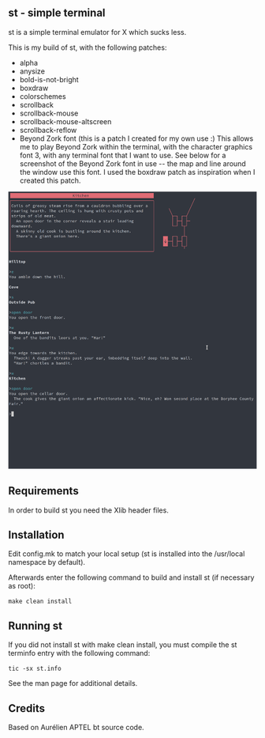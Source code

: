 st - simple terminal
--------------------
st is a simple terminal emulator for X which sucks less.

This is my build of st, with the following patches:
* alpha
* anysize
* bold-is-not-bright
* boxdraw
* colorschemes
* scrollback
* scrollback-mouse
* scrollback-mouse-altscreen
* scrollback-reflow
* Beyond Zork font (this is a patch I created for my own use :) This allows me to play Beyond Zork within the terminal, with the character graphics font 3, with any terminal font that I want to use. See below for a screenshot of the Beyond Zork font in use -- the map and line around the window use this font. I used the boxdraw patch as inspiration when I created this patch.

![BeyondZork](BeyondZork.png)

Requirements
------------
In order to build st you need the Xlib header files.


Installation
------------
Edit config.mk to match your local setup (st is installed into
the /usr/local namespace by default).

Afterwards enter the following command to build and install st (if
necessary as root):

    make clean install


Running st
----------
If you did not install st with make clean install, you must compile
the st terminfo entry with the following command:

    tic -sx st.info

See the man page for additional details.

Credits
-------
Based on Aurélien APTEL <aurelien dot aptel at gmail dot com> bt source code.

